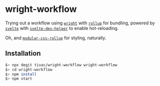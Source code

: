 # wright-workflow

Trying out a workflow using [`wright`](https://github.com/porsager/wright) with [`rollup`](https://rollupjs.org/guide/en) for bundling, powered by [`svelte`](http://svelte.technology/) with [`svelte-dev-helper`](https://github.com/ekhaled/svelte-dev-helper) to enable hot-reloading.

Oh, and [`modular-css-rollup`](https://github.com/tivac/modular-css/tree/master/packages/rollup) for styling, naturally.

## Installation

```bash
$> npx degit tivac/wright-workflow wright-workflow
$> cd wright-workflow
$> npm install
$> npm start
```
